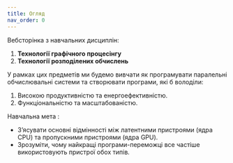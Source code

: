 ```yaml
---
title: Огляд
nav_order: 0
---
```


Вебсторінка з навчальних дисциплін:
1. **Технології графічного процесінгу** 
1. **Технології розподілених обчислень**

У рамках цих предметів ми будемо вивчати як програмувати паралельнi обчислювальнi системи та створювати програми, якi б володiли:

1. Високою продуктивнiстю та енергоефективнiстю.
1. Функцiональнiстю та масштабованiстю.

Навчальна мета
: 
- З’ясувати основнi вiдмiнностi мiж латентними пристроями (ядра CPU) та пропускними пристроями (ядра GPU).
- Зрозумiти, чому найкращi програми-переможцi все частiше використовують пристрої обох типiв.

<!-- ```js
// Javascript code with syntax highlighting.
var fun = function lang(l) {
  dateformat.i18n = require('./lang/' + l)
  return true;
}
``` -->
